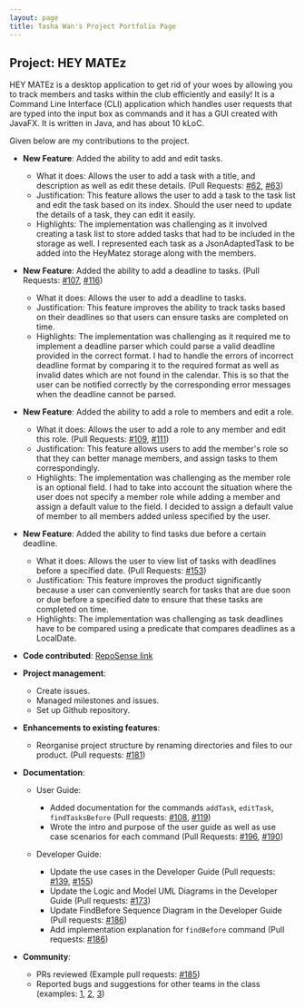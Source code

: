 ```yaml
---
layout: page
title: Tasha Wan's Project Portfolio Page
---
```


## Project: HEY MATEz

HEY MATEz is a desktop application to get rid of your woes by allowing you to track members and tasks within the club efficiently and easily!
It is a Command Line Interface (CLI) application which handles user requests that are typed into the input box as commands and
it has a GUI created with JavaFX. It is written in Java, and has about 10 kLoC.

Given below are my contributions to the project.

* **New Feature**: Added the ability to add and edit tasks.
  * What it does: Allows the user to add a task with a title, and description as well as edit these details.
    (Pull Requests: [\#62](https://github.com/AY2021S2-CS2103T-W14-3/tp/pull/62), [\#63](https://github.com/AY2021S2-CS2103T-W14-3/tp/pull/63))
  * Justification: This feature allows the user to add a task to the task list and edit the task based on its index.
    Should the user need to update the details of a task, they can edit it easily.
  * Highlights: The implementation was challenging as it involved creating a task list to store added tasks that had to be included in the storage as well.
    I represented each task as a JsonAdaptedTask to be added into the HeyMatez storage along with the members.

* **New Feature**: Added the ability to add a deadline to tasks. (Pull Requests: [\#107](https://github.com/AY2021S2-CS2103T-W14-3/tp/pull/107), [\#116](https://github.com/AY2021S2-CS2103T-W14-3/tp/pull/116))
  * What it does: Allows the user to add a deadline to tasks.
  * Justification: This feature improves the ability to track tasks based on their deadlines so that users can ensure tasks are completed on time.
  * Highlights: The implementation was challenging as it required me to implement a deadline parser which could parse a valid deadline provided in the
    correct format. I had to handle the errors of incorrect deadline format by comparing it to the required format as well as invalid dates which are not
    found in the calendar. This is so that the user can be notified correctly by the corresponding error messages when the deadline cannot be parsed. 

* **New Feature**: Added the ability to add a role to members and edit a role.
  * What it does: Allows the user to add a role to any member and edit this role. (Pull Requests: [\#109](https://github.com/AY2021S2-CS2103T-W14-3/tp/pull/109), [\#111](https://github.com/AY2021S2-CS2103T-W14-3/tp/pull/111))
  * Justification: This feature allows users to add the member's role so that they can better manage members, and assign tasks to them correspondingly.
  * Highlights: The implementation was challenging as the member role is an optional field. I had to take into account the situation where the user does not 
    specify a member role while adding a member and assign a default value to the field. I decided to assign a default value of member to all members added
    unless specified by the user.

* **New Feature**: Added the ability to find tasks due before a certain deadline.
  * What it does: Allows the user to view list of tasks with deadlines before a specified date. (Pull Requests: [\#153](https://github.com/AY2021S2-CS2103T-W14-3/tp/pull/153))
  * Justification: This feature improves the product significantly because a user can conveniently search for tasks that are due soon or due before a specified 
    date to ensure that these tasks are completed on time.
  * Highlights: The implementation was challenging as task deadlines have to be compared using a predicate that compares deadlines as a LocalDate.
    
* **Code contributed**: [RepoSense link](https://nus-cs2103-ay2021s2.github.io/tp-dashboard/?search=w14&sort=groupTitle&sortWithin=title&since=2021-02-19&timeframe=commit&mergegroup=&groupSelect=groupByRepos&breakdown=false&tabOpen=true&tabType=authorship&zFR=false&tabAuthor=tashawan23&tabRepo=AY2021S2-CS2103T-W14-3%2Ftp%5Bmaster%5D&authorshipIsMergeGroup=false&authorshipFileTypes=docs~functional-code~test-code~other&authorshipIsBinaryFileTypeChecked=false)

* **Project management**:
  * Create issues.
  * Managed milestones and issues.
  * Set up Github repository.

* **Enhancements to existing features**:
  * Reorganise project structure by renaming directories and files to our product. (Pull requests: [\#181](https://github.com/AY2021S2-CS2103T-W14-3/tp/pull/181))

* **Documentation**:
  * User Guide:
    * Added documentation for the commands `addTask`, `editTask`, `findTasksBefore` (Pull requests: [\#108](https://github.com/AY2021S2-CS2103T-W14-3/tp/pull/108), [\#119](https://github.com/AY2021S2-CS2103T-W14-3/tp/pull/119))
    * Wrote the intro and purpose of the user guide as well as use case scenarios for each command (Pull Requests: [\#196](https://github.com/AY2021S2-CS2103T-W14-3/tp/pull/196), [\#190](https://github.com/AY2021S2-CS2103T-W14-3/tp/pull/190))

  * Developer Guide:
    * Update the use cases in the Developer Guide (Pull requests: [\#139](https://github.com/AY2021S2-CS2103T-W14-3/tp/pull/139), [\#155](https://github.com/AY2021S2-CS2103T-W14-3/tp/pull/155))
    * Update the Logic and Model UML Diagrams in the Developer Guide (Pull requests: [\#173](https://github.com/AY2021S2-CS2103T-W14-3/tp/pull/173))
    * Update FindBefore Sequence Diagram in the Developer Guide (Pull requests: [\#186](https://github.com/AY2021S2-CS2103T-W14-3/tp/pull/186))
    * Add implementation explanation for `findBefore` command (Pull requests: [\#186](https://github.com/AY2021S2-CS2103T-W14-3/tp/pull/186))

* **Community**:
  * PRs reviewed (Example pull requests: [\#185](https://github.com/AY2021S2-CS2103T-W14-3/tp/pull/185))
  * Reported bugs and suggestions for other teams in the class (examples: [1](https://github.com/tashawan23/ped/issues/3), [2](https://github.com/tashawan23/ped/issues/9), [3](https://github.com/tashawan23/ped/issues/5))
  

